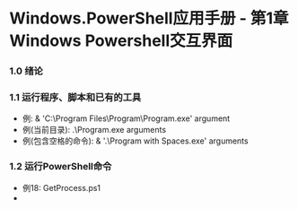 Windows.PowerShell应用手册 - 第1章 Windows Powershell交互界面
==========================================================

### 1.0 绪论
### 1.1 运行程序、脚本和已有的工具
* 例: & 'C:\Program Files\Program\Program.exe' argument
* 例(当前目录): .\Program.exe arguments
* 例(包含空格的命令): & '.\Program with Spaces.exe' arguments

### 1.2 运行PowerShell命令
* 例18: GetProcess.ps1
*   